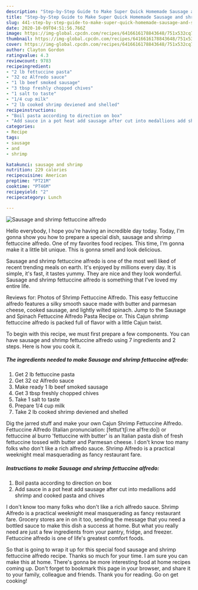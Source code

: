 ```yaml
---
description: "Step-by-Step Guide to Make Super Quick Homemade Sausage and shrimp fettuccine alfredo"
title: "Step-by-Step Guide to Make Super Quick Homemade Sausage and shrimp fettuccine alfredo"
slug: 441-step-by-step-guide-to-make-super-quick-homemade-sausage-and-shrimp-fettuccine-alfredo
date: 2020-10-09T04:51:56.766Z
image: https://img-global.cpcdn.com/recipes/6416616178843648/751x532cq70/sausage-and-shrimp-fettuccine-alfredo-recipe-main-photo.jpg
thumbnail: https://img-global.cpcdn.com/recipes/6416616178843648/751x532cq70/sausage-and-shrimp-fettuccine-alfredo-recipe-main-photo.jpg
cover: https://img-global.cpcdn.com/recipes/6416616178843648/751x532cq70/sausage-and-shrimp-fettuccine-alfredo-recipe-main-photo.jpg
author: Clayton Gordon
ratingvalue: 4.3
reviewcount: 9783
recipeingredient:
- "2 lb fettuccine pasta"
- "32 oz Alfredo sauce"
- "1 lb beef smoked sausage"
- "3 tbsp freshly chopped chives"
- "1 salt to taste"
- "1/4 cup milk"
- "2 lb cooked shrimp deviened and shelled"
recipeinstructions:
- "Boil pasta according to direction on box"
- "Add sauce in a pot heat add sausage after cut into medallions add shrimp and cooked pasta and chives"
categories:
- Recipe
tags:
- sausage
- and
- shrimp

katakunci: sausage and shrimp 
nutrition: 229 calories
recipecuisine: American
preptime: "PT21M"
cooktime: "PT46M"
recipeyield: "2"
recipecategory: Lunch

---
```



![Sausage and shrimp fettuccine alfredo](https://img-global.cpcdn.com/recipes/6416616178843648/751x532cq70/sausage-and-shrimp-fettuccine-alfredo-recipe-main-photo.jpg)

Hello everybody, I hope you're having an incredible day today. Today, I'm gonna show you how to prepare a special dish, sausage and shrimp fettuccine alfredo. One of my favorites food recipes. This time, I'm gonna make it a little bit unique. This is gonna smell and look delicious.

Sausage and shrimp fettuccine alfredo is one of the most well liked of recent trending meals on earth. It's enjoyed by millions every day. It is simple, it's fast, it tastes yummy. They are nice and they look wonderful. Sausage and shrimp fettuccine alfredo is something that I've loved my entire life.

Reviews for: Photos of Shrimp Fettuccine Alfredo. This easy fettuccine alfredo features a silky smooth sauce made with butter and parmesan cheese, cooked sausage, and lightly wilted spinach. Jump to the Sausage and Spinach Fettuccine Alfredo Pasta Recipe or. This Cajun shrimp fettuccine alfredo is packed full of flavor with a little Cajun twist.


To begin with this recipe, we must first prepare a few components. You can have sausage and shrimp fettuccine alfredo using 7 ingredients and 2 steps. Here is how you cook it.

<!--inarticleads1-->

##### The ingredients needed to make Sausage and shrimp fettuccine alfredo:

1. Get 2 lb fettuccine pasta
1. Get 32 oz Alfredo sauce
1. Make ready 1 lb beef smoked sausage
1. Get 3 tbsp freshly chopped chives
1. Take 1 salt to taste
1. Prepare 1/4 cup milk
1. Take 2 lb cooked shrimp deviened and shelled


Dig the jarred stuff and make your own Cajun Shrimp Fettuccine Alfredo. Fettuccine Alfredo (Italian pronunciation: [fettut&#39;tʃiːne alˈfreːdo]) or fettuccine al burro &#39;fettuccine with butter&#39; is an Italian pasta dish of fresh fettuccine tossed with butter and Parmesan cheese. I don&#39;t know too many folks who don&#39;t like a rich alfredo sauce. Shrimp Alfredo is a practical weeknight meal masquerading as fancy restaurant fare. 

<!--inarticleads2-->

##### Instructions to make Sausage and shrimp fettuccine alfredo:

1. Boil pasta according to direction on box
1. Add sauce in a pot heat add sausage after cut into medallions add shrimp and cooked pasta and chives


I don&#39;t know too many folks who don&#39;t like a rich alfredo sauce. Shrimp Alfredo is a practical weeknight meal masquerading as fancy restaurant fare. Grocery stores are in on it too, sending the message that you need a bottled sauce to make this dish a success at home. But what you really need are just a few ingredients from your pantry, fridge, and freezer. Fettuccine alfredo is one of life&#39;s greatest comfort foods. 

So that is going to wrap it up for this special food sausage and shrimp fettuccine alfredo recipe. Thanks so much for your time. I am sure you can make this at home. There's gonna be more interesting food at home recipes coming up. Don't forget to bookmark this page in your browser, and share it to your family, colleague and friends. Thank you for reading. Go on get cooking!
